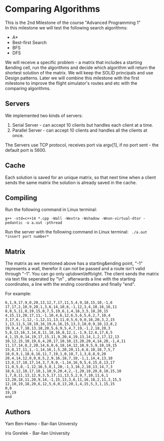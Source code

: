 # Comparing Algorithms

This is the 2nd Milestone of the course "Advanced Programming 1"  
In this milestone we will test the following search algorithms:
 
* A* 
* Best-first Search
* BFS
* DFS

We will receive a specific problem - a matrix that includes a starting &ending cell, run the algorithms and decide which algorithm will return the shortest solution of the matrix.
We will keep the SOLID principals and use Design patterns.
Later we will combine this milestone with the first milestone to improve the flight simulator's routes and etc with the comparing algorithms.

## Servers

We implemented two kinds of servers:
1. Serial Server - can accept 10 clients but handles each client at a time.
2. Parallel Server - can accept 10 clients and handles all the clients at once.  

The Servers use TCP protocol, receives port via argv[1], if no port sent - the default port is 5600.

## Cache

Each solution is saved for an unique matrix, so that next time when a client sends the same matrix the solution is already saved in the cache. 
## Compiling
Run the following command in Linux terminal:

```g++ -std=c++14 *.cpp -Wall -Wextra -Wshadow -Wnon-virtual-dtor -pedantic -o a.out -pthread```

Run the server with the following command in Linux terminal:
``` ./a.out *insert port number*```




## Matrix
The matrix as we mentioned above has a starting&ending point, "-1" represents a wall, therefor it can not be passed and a route isn't valid through "-1". You can go only up\down\left\right. 
The client sends the matrix via text file seperated by "\n" , afterwards a line with the starting coordinates, a line with the ending coordinates and finally "end".

 For example:

 
``` 
6,1,9,17,9,0,20,13,12,7,17,11,5,4,9,18,15,10,-1,6
17,17,2,10,9,20,1,3,6,14,10,6,-1,12,3,4,10,16,16,11
8,8,5,11,0,19,15,0,7,5,19,6,1,4,16,3,5,10,20,15
4,15,11,20,17,11,-1,10,4,6,12,6,5,6,5,6,2,7,10,4
3,17,6,-1,12,-1,12,11,13,11,0,5,6,9,0,16,20,3,2,15
1,13,11,5,18,19,16,19,6,16,15,13,3,10,0,9,10,13,8,2
19,9,4,7,10,13,18,20,5,6,9,5,4,7,19,-1,2,18,20,3
5,8,13,16,3,14,8,11,18,16,8,12,1,-1,9,12,6,17,6,5
4,1,15,0,14,19,17,15,11,9,20,4,19,13,14,1,2,17,12,13
10,12,15,10,19,6,4,20,17,10,10,13,20,20,4,14,20,-1,4,11
11,17,14,8,2,20,14,6,0,6,18,14,12,18,9,5,9,10,19,15
15,8,17,11,1,-1,14,16,1,5,20,20,11,6,6,10,10,7,5,7
18,0,9,1,18,6,16,11,7,19,1,0,10,7,1,3,8,8,9,20
20,4,14,12,0,0,8,5,2,9,16,18,7,10,-1,1,14,4,13,10
13,8,17,10,17,14,3,7,9,0,-1,14,16,9,5,4,15,6,13,17
11,0,5,8,-1,12,16,5,0,1,20,-1,3,16,2,10,13,14,7,3
18,6,12,18,17,10,1,10,9,20,4,2,-1,20,18,20,8,10,15,10
1,7,8,11,13,12,9,3,5,17,11,13,5,2,9,7,10,11,6,1
13,20,18,11,20,9,14,-1,15,13,3,6,11,16,18,2,11,3,15,5
12,10,19,18,20,6,12,5,6,0,13,20,1,4,15,5,3,1,15,15
0,0
19,19
end
```
## Authors
Yam Ben-Hamo - Bar-Ilan Universty

Iris Gorelek - Bar-Ilan University
